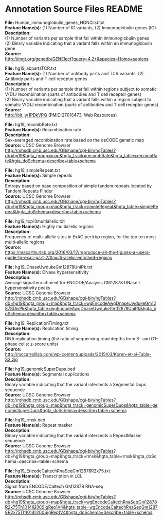 # Annotation Source Files README <br>

**File:** Human_immunoglobulin_genes_HGNClist.txt <br>
**Feature Name(s):** (1) Number of IG variants, (2) Immunoglobulin genes (IG) <br>
**Description:** <br>
(1)	Number of variants per sample that fall within immunoglobulin genes <br>
(2)	Binary variable indicating that a variant falls within an immunoglobulin gene <br>
**Source:** <br>
http://imgt.org/genedb/GENElect?query=4.2+&species=Homo+sapiens <br>

**File:** hg19_abpartsTCR.txt <br>
**Feature Name(s):** (1) Number of antibody parts and TCR variants, (2) Antibody parts and T cell receptor genes <br>
**Description:** <br>
(1)	Number of variants per sample that fall within regions subject to somatic V(D)J recombination (parts of antibodies and T cell receptor genes) <br>
(2)	Binary variable indicating that a variant falls within a region subject to somatic V(D)J recombination (parts of antibodies and T cell receptor genes) <br>
**Source:** <br>
http://bit.ly/1PDkVPQ (PMID:27018473, Web Resources) <br>

**File:** hg19_recombRate.txt <br>
**Feature Name(s):** Recombination rate <br>
**Description:** <br>
Sex-averaged recombination rate based on the deCODE genetic map <br>
**Source:** UCSC Genome Browser <br>
http://rohsdb.cmb.usc.edu/GBshape/cgi-bin/hgTables?db=hg19&hgta_group=map&hgta_track=recombRate&hgta_table=recombRate&hgta_doSchema=describe+table+schema <br>

**File:** hg19_simpleRepeat.txt <br>
**Feature Name(s):** Simple repeats <br>
**Description:** <br>
Entropy based on base composition of simple tandem repeats located by Tandem Repeats Finder <br>
**Source:** UCSC Genome Browser <br>
http://rohsdb.cmb.usc.edu/GBshape/cgi-bin/hgTables?db=hg19&hgta_group=map&hgta_track=simpleRepeat&hgta_table=simpleRepeat&hgta_doSchema=describe+table+schema <br>

**File:** hg19_top10multiallelic.txt <br>
**Feature Name(s):** Highly multiallelic regions <br>
**Description:** <br>
Frequency of multi-allelic sites in ExAC per kbp region, for the top ten most multi-allelic regions <br>
**Source:** <br>
https://macarthurlab.org/2016/03/17/reproduce-all-the-figures-a-users-guide-to-exac-part-2/#multi-allelic-enriched-regions <br>

**File:** hg19_DnaseUwdukeGm12878UniPk.txt <br>
**Feature Name(s):** DNase hypersensitivity <br>
**Description:** <br>
Average signal enrichment for ENCODE/Analysis GM12878 DNase I hypersensitivity peaks <br>
**Source:** UCSC Genome Browser <br>
http://rohsdb.cmb.usc.edu/GBshape/cgi-bin/hgTables?db=hg19&hgta_group=map&hgta_track=wgEncodeAwgDnaseUwdukeGm12878UniPk&hgta_table=wgEncodeAwgDnaseUwdukeGm12878UniPk&hgta_doSchema=describe+table+schema <br>

**File:** hg19_ReplicationTiming.txt <br>
**Feature Name(s):** Replication timing <br>
**Description:** <br>
DNA replication timing (the ratio of sequencing read depths from S- and G1-phase cells; z-score units) <br>
**Source:** <br>
http://mccarrolllab.com/wp-content/uploads/2015/03/Koren-et-al-Table-S2.zip <br>

**File:** hg19_genomicSuperDups.bed <br>
**Feature Name(s):** Segmental duplications <br>
**Description:** <br>
Binary variable indicating that the variant intersects a Segmental Dups sequence <br>
**Source:** UCSC Genome Browser <br>
http://rohsdb.cmb.usc.edu/GBshape/cgi-bin/hgTables?db=hg19&hgta_group=map&hgta_track=genomicSuperDups&hgta_table=genomicSuperDups&hgta_doSchema=describe+table+schema <br>

**File:** hg19_rmsk.bed <br>
**Feature Name(s):** Repeat masker <br>
**Description:** <br>
Binary variable indicating that the variant intersects a RepeatMasker sequence <br>
**Source:** UCSC Genome Browser <br>
http://rohsdb.cmb.usc.edu/GBshape/cgi-bin/hgTables? db=hg19&hgta_group=map&hgta_track=rmsk&hgta_table=rmsk&hgta_doSchema=describe+table+schema <br>

**File:** hg19_EncodeCaltechRnaSeqGm12878R2x75.txt <br>
**Feature Name(s):** Transcription in LCL <br>
**Description:** <br>
Signal from ENCODE/Caltech GM12878 RNA-seq <br>
**Source:** UCSC Genome Browser <br>
http://rohsdb.cmb.usc.edu/GBshape/cgi-bin/hgTables?db=hg19&hgta_group=map&hgta_track=wgEncodeCaltechRnaSeqGm12878R2x75Th1014Il200SigRep1V4&hgta_table=wgEncodeCaltechRnaSeqGm12878R2x75Th1014Il200SigRep1V4&hgta_doSchema=describe+table+schema <br>
